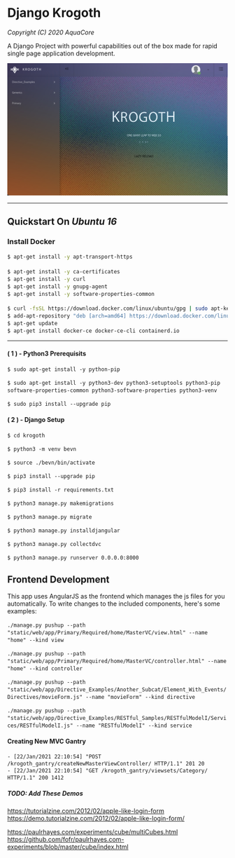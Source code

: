 # Django Krogoth
*Copyright (C) 2020 AquaCore*

A Django Project with powerful capabilities out of the box made for rapid single page application development.


![alt text](https://raw.githubusercontent.com/MattAndrzejczuk/Django-Krogoth/master/krogoth.png)

----
## Quickstart On *Ubuntu 16*
### Install Docker
```bash
$ apt-get install -y apt-transport-https 

$ apt-get install -y ca-certificates 
$ apt-get install -y curl 
$ apt-get install -y gnupg-agent 
$ apt-get install -y software-properties-common

$ curl -fsSL https://download.docker.com/linux/ubuntu/gpg | sudo apt-key add -
$ add-apt-repository "deb [arch=amd64] https://download.docker.com/linux/ubuntu $(lsb_release -cs) stable"
$ apt-get update
$ apt-get install docker-ce docker-ce-cli containerd.io
```
----





#### ( **1** ) - Python3 Prerequisits 

`$ sudo apt-get install -y python-pip`

`$ sudo apt-get install -y python3-dev python3-setuptools python3-pip software-properties-common python3-software-properties python3-venv`  

`$ sudo pip3 install --upgrade pip`


#### ( **2** ) - Django Setup

`$ cd krogoth`

`$ python3 -m venv bevn`

`$ source ./bevn/bin/activate`

`$ pip3 install --upgrade pip`

`$ pip3 install -r requirements.txt`

`$ python3 manage.py makemigrations`

`$ python3 manage.py migrate`

`$ python3 manage.py installdjangular`

`$ python3 manage.py collectdvc`

`$ python3 manage.py runserver 0.0.0.0:8000`

## Frontend Development

This app uses AngularJS as the frontend which manages the js files for you automatically.
To write changes to the included components, here's some examples:

 `./manage.py pushup --path "static/web/app/Primary/Required/home/MasterVC/view.html" --name "home" --kind view`

 `./manage.py pushup --path "static/web/app/Primary/Required/home/MasterVC/controller.html" --name "home" --kind controller`

 `./manage.py pushup --path "static/web/app/Directive_Examples/Another_Subcat/Element_With_Events/Directives/movieForm.js" --name "movieForm" --kind directive`

 `./manage.py pushup --path "static/web/app/Directive_Examples/RESTful_Samples/RESTfulModelI/Services/RESTfulModelI.js" --name "RESTfulModelI" --kind service` 



#### Creating New MVC Gantry
```stylus
- [22/Jan/2021 22:10:54] "POST /krogoth_gantry/createNewMasterViewController/ HTTP/1.1" 201 20
- [22/Jan/2021 22:10:54] "GET /krogoth_gantry/viewsets/Category/ HTTP/1.1" 200 1412
```

##### TODO: Add These Demos
https://tutorialzine.com/2012/02/apple-like-login-form
https://demo.tutorialzine.com/2012/02/apple-like-login-form/

https://paulrhayes.com/experiments/cube/multiCubes.html
https://github.com/fofr/paulrhayes.com-experiments/blob/master/cube/index.html

